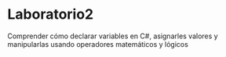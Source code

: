 # Laboratorio2
Comprender cómo declarar variables en C#, asignarles valores y manipularlas usando operadores matemáticos y lógicos
